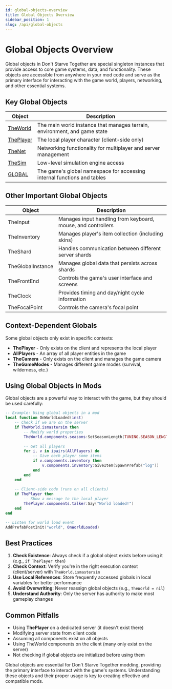 ```yaml
---
id: global-objects-overview
title: Global Objects Overview
sidebar_position: 1
slug: /api/global-objects
---
```


# Global Objects Overview

Global objects in Don't Starve Together are special singleton instances that provide access to core game systems, data, and functionality. These objects are accessible from anywhere in your mod code and serve as the primary interface for interacting with the game world, players, networking, and other essential systems.

## Key Global Objects

| Object | Description |
|--------|-------------|
| [TheWorld](/docs/api-vanilla/global-objects/theworld) | The main world instance that manages terrain, environment, and game state |
| [ThePlayer](/docs/api-vanilla/global-objects/theplayer) | The local player character (client-side only) |
| [TheNet](/docs/api-vanilla/global-objects/thenet) | Networking functionality for multiplayer and server management |
| [TheSim](/docs/api-vanilla/global-objects/thesim) | Low-level simulation engine access |
| [GLOBAL](/docs/api-vanilla/global-objects/global) | The game's global namespace for accessing internal functions and tables |

## Other Important Global Objects

| Object | Description |
|--------|-------------|
| TheInput | Manages input handling from keyboard, mouse, and controllers |
| TheInventory | Manages player's item collection (including skins) |
| TheShard | Handles communication between different server shards |
| TheGlobalInstance | Manages global data that persists across shards |
| TheFrontEnd | Controls the game's user interface and screens |
| TheClock | Provides timing and day/night cycle information |
| TheFocalPoint | Controls the camera's focal point |

## Context-Dependent Globals

Some global objects only exist in specific contexts:

- **ThePlayer** - Only exists on the client and represents the local player
- **AllPlayers** - An array of all player entities in the game
- **TheCamera** - Only exists on the client and manages the game camera
- **TheGameModes** - Manages different game modes (survival, wilderness, etc.)

## Using Global Objects in Mods

Global objects are a powerful way to interact with the game, but they should be used carefully:

```lua
-- Example: Using global objects in a mod
local function OnWorldLoaded(inst)
    -- Check if we are on the server
    if TheWorld.ismastersim then
        -- Modify world properties
        TheWorld.components.seasons:SetSeasonLength(TUNING.SEASON_LENGTH_MODERATE)
        
        -- Get all players
        for i, v in ipairs(AllPlayers) do
            -- Give each player some items
            if v.components.inventory then
                v.components.inventory:GiveItem(SpawnPrefab("log"))
            end
        end
    end
    
    -- Client-side code (runs on all clients)
    if ThePlayer then
        -- Show a message to the local player
        ThePlayer.components.talker:Say("World loaded!")
    end
end

-- Listen for world load event
AddPrefabPostInit("world", OnWorldLoaded)
```

## Best Practices

1. **Check Existence**: Always check if a global object exists before using it (e.g., `if ThePlayer then`)
2. **Check Context**: Verify you're in the right execution context (client/server) with `TheWorld.ismastersim`
3. **Use Local References**: Store frequently accessed globals in local variables for better performance
4. **Avoid Overwriting**: Never reassign global objects (e.g., `TheWorld = nil`)
5. **Understand Authority**: Only the server has authority to make most gameplay changes

## Common Pitfalls

- Using **ThePlayer** on a dedicated server (it doesn't exist there)
- Modifying server state from client code
- Assuming all components exist on all objects
- Using TheWorld components on the client (many only exist on the server)
- Not checking if global objects are initialized before using them

Global objects are essential for Don't Starve Together modding, providing the primary interface to interact with the game's systems. Understanding these objects and their proper usage is key to creating effective and compatible mods. 